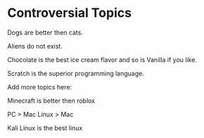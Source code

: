 # Controversial Topics

Dogs are better then cats.

Aliens do not exist.

Chocolate is the best ice cream flavor and so is Vanilla if you like.

Scratch is the superior programming language.

Add more topics here:

Minecraft is better then roblox

PC > Mac
Linux > Mac

Kali Linux is the best linux
